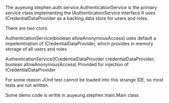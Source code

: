 The auyeung.stephen.auth.service.AuthenticationService is the primary service class implementing the IAuthenticationService interface
It uses ICredentialDataProvider as a backing data store for users and roles.

There are two ctors:

AuthenticationService(boolean allowAnonymousAccess)
  uses default a impelemtnation of ICredentialDataProvider, which provides in memory storage of all users and roles
 
AuthenticationService(ICredentialDataProvider credentialDataProvider, boolean allowAnonymousAccess)
  Provided for injection of ICredentialDataProvider

For some reason JUnit test cannot be loaded into this strange IDE, so most tests are not written.

Some demo code is writte in auyeung.stephen.main.Main class
